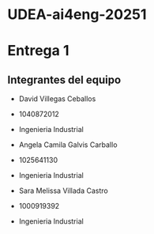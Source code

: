 # UDEA-ai4eng-20251

# Entrega 1

## Integrantes del equipo
- David Villegas Ceballos
- 1040872012
- Ingenieria Industrial

- Angela Camila Galvis Carballo
- 1025641130
- Ingenieria Industrial

- Sara Melissa Villada Castro
- 1000919392
- Ingenieria Industrial
